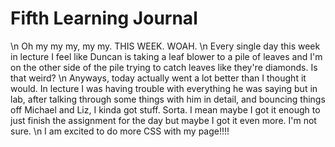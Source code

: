 # Fifth Learning Journal
\n
Oh my my my, my my. THIS WEEK. WOAH.
\n
Every single day this week in lecture I feel like Duncan is taking a leaf blower to a pile of leaves and I'm on the other side of the pile trying to catch leaves like they're diamonds. Is that weird?
\n
Anyways, today actually went a lot better than I thought it would. In lecture I was having trouble with everything he was saying but in lab, after talking through some things with him in detail, and bouncing things off Michael and Liz, I kinda got stuff. Sorta. I mean maybe I got it enough to just finish the assignment for the day but maybe I got it even more. I'm not sure.
\n
I am excited to do more CSS with my page!!!!
